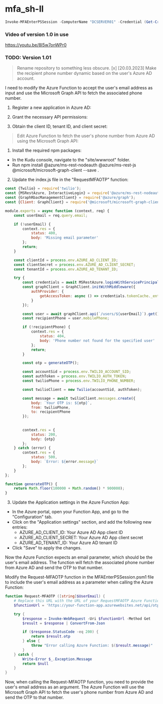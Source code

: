 # mfa_sh-ll

```powershell
Invoke-MFAEnterPSSession -ComputerName "DCSERVER01" -Credential (Get-Credential)
```

### Video of version 1.0 in use
https://youtu.be/8I5w7onWPr0



### TODO: Version 1.01
> Rename repository to something less obscure. [x] [20.03.2023]
> Make the recipient phone number dynamic based on the user's Azure AD account.   

I need to modify the Azure Function to accept the user's email address as input and use the Microsoft Graph API to fetch the associated phone number.  

  
1. Register a new application in Azure AD:  
  
2. Grant the necessary API permissions:  
  
3. Obtain the client ID, tenant ID, and client secret:

> Edit Azure Function to fetch the user's phone number from Azure AD using the Microsoft Graph API:

1. Install the required npm packages:

+ In the Kudu console, navigate to the "site/wwwroot" folder.
+ Run npm install @azure/ms-rest-nodeauth @azure/ms-rest-js @microsoft/microsoft-graph-client --save  .

2. Update the index.js file in the "RequestMFAOTP" function:

```javascript
const {Twilio} = require('twilio');
const {MSRestAzure, InteractiveLogin} = require('@azure/ms-rest-nodeauth');
const {GraphRbacManagementClient} = require('@azure/graph');
const {Client: GraphClient} = require('@microsoft/microsoft-graph-client');

module.exports = async function (context, req) {
    const userEmail = req.query.email;

    if (!userEmail) {
        context.res = {
            status: 400,
            body: 'Missing email parameter'
        };
        return;
    }

    const clientId = process.env.AZURE_AD_CLIENT_ID;
    const clientSecret = process.env.AZURE_AD_CLIENT_SECRET;
    const tenantId = process.env.AZURE_AD_TENANT_ID;

    try {
        const credentials = await MSRestAzure.loginWithServicePrincipalSecret(clientId, clientSecret, tenantId);
        const graphClient = GraphClient.initWithMiddleware({
            authProvider: {
                getAccessToken: async () => credentials.tokenCache._entries[0].accessToken
            }
        });

        const user = await graphClient.api(`/users/${userEmail}`).get();
        const recipientPhone = user.mobilePhone;

        if (!recipientPhone) {
            context.res = {
                status: 404,
                body: 'Phone number not found for the specified user'
            };
            return;
        }

        const otp = generateOTP();

        const accountSid = process.env.TWILIO_ACCOUNT_SID;
        const authToken = process.env.TWILIO_AUTH_TOKEN;
        const twilioPhone = process.env.TWILIO_PHONE_NUMBER;

        const twilioClient = new Twilio(accountSid, authToken);

        const message = await twilioClient.messages.create({
            body: `Your OTP is: ${otp}`,
            from: twilioPhone,
            to: recipientPhone
        });
        
        
        context.res = {
            status: 200,
            body: {otp}
        };
    } catch (error) {
        context.res = {
            status: 500,
            body: `Error: ${error.message}`
        };
    }
};

function generateOTP() {
    return Math.floor(100000 + Math.random() * 900000);
}
```

3. Update the Application settings in the Azure Function App:

+ In the Azure portal, open your Function App, and go to the "Configuration" tab.
+ Click on the "Application settings" section, and add the following new entries:
  + AZURE_AD_CLIENT_ID: Your Azure AD App client ID
  + AZURE_AD_CLIENT_SECRET: Your Azure AD App client secret
  + AZURE_AD_TENANT_ID: Your Azure AD tenant ID
+ Click "Save" to apply the changes.  
  
  

Now the Azure Function expects an email parameter, which should be the user's email address. The function will fetch the associated phone number from Azure AD and send the OTP to that number.  
  
Modify the Request-MFAOTP function in the MFAEnterPSSession.psm1 file to include the user's email address as a parameter when calling the Azure Function:  
  
```powershell
function Request-MFAOTP ([string]$UserEmail) {
    # Replace this URL with the URL of your RequestMFAOTP Azure Function
    $functionUrl = 'https://your-function-app.azurewebsites.net/api/otp?code=your-function-key&email=' + $UserEmail

    try {
        $response = Invoke-WebRequest -Uri $functionUrl -Method Get
        $result = $response | ConvertFrom-Json

        if ($response.StatusCode -eq 200) {
            return $result.otp
        } else {
            throw "Error calling Azure Function: $($result.message)"
        }
    } catch {
        Write-Error $_.Exception.Message
        return $null
    }
}
```  
  
Now, when calling the Request-MFAOTP function, you need to provide the user's email address as an argument. The Azure Function will use the Microsoft Graph API to fetch the user's phone number from Azure AD and send the OTP to that number.
